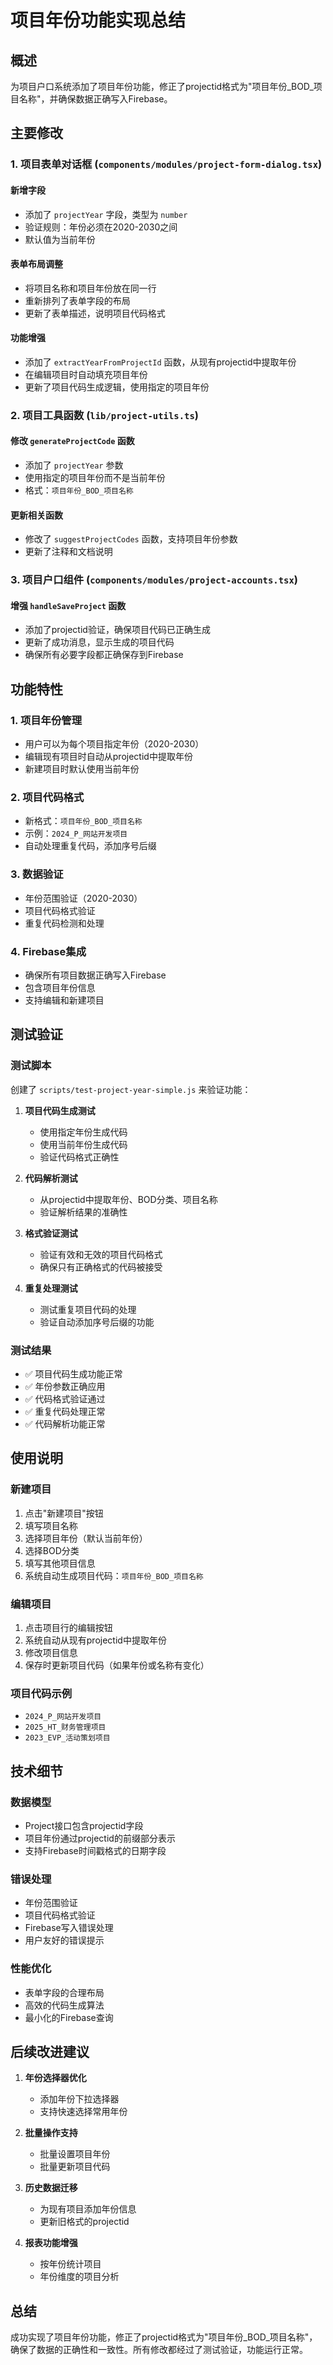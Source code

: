 # 项目年份功能实现总结

## 概述
为项目户口系统添加了项目年份功能，修正了projectid格式为"项目年份_BOD_项目名称"，并确保数据正确写入Firebase。

## 主要修改

### 1. 项目表单对话框 (`components/modules/project-form-dialog.tsx`)

#### 新增字段
- 添加了 `projectYear` 字段，类型为 `number`
- 验证规则：年份必须在2020-2030之间
- 默认值为当前年份

#### 表单布局调整
- 将项目名称和项目年份放在同一行
- 重新排列了表单字段的布局
- 更新了表单描述，说明项目代码格式

#### 功能增强
- 添加了 `extractYearFromProjectId` 函数，从现有projectid中提取年份
- 在编辑项目时自动填充项目年份
- 更新了项目代码生成逻辑，使用指定的项目年份

### 2. 项目工具函数 (`lib/project-utils.ts`)

#### 修改 `generateProjectCode` 函数
- 添加了 `projectYear` 参数
- 使用指定的项目年份而不是当前年份
- 格式：`项目年份_BOD_项目名称`

#### 更新相关函数
- 修改了 `suggestProjectCodes` 函数，支持项目年份参数
- 更新了注释和文档说明

### 3. 项目户口组件 (`components/modules/project-accounts.tsx`)

#### 增强 `handleSaveProject` 函数
- 添加了projectid验证，确保项目代码已正确生成
- 更新了成功消息，显示生成的项目代码
- 确保所有必要字段都正确保存到Firebase

## 功能特性

### 1. 项目年份管理
- 用户可以为每个项目指定年份（2020-2030）
- 编辑现有项目时自动从projectid中提取年份
- 新建项目时默认使用当前年份

### 2. 项目代码格式
- 新格式：`项目年份_BOD_项目名称`
- 示例：`2024_P_网站开发项目`
- 自动处理重复代码，添加序号后缀

### 3. 数据验证
- 年份范围验证（2020-2030）
- 项目代码格式验证
- 重复代码检测和处理

### 4. Firebase集成
- 确保所有项目数据正确写入Firebase
- 包含项目年份信息
- 支持编辑和新建项目

## 测试验证

### 测试脚本
创建了 `scripts/test-project-year-simple.js` 来验证功能：

1. **项目代码生成测试**
   - 使用指定年份生成代码
   - 使用当前年份生成代码
   - 验证代码格式正确性

2. **代码解析测试**
   - 从projectid中提取年份、BOD分类、项目名称
   - 验证解析结果的准确性

3. **格式验证测试**
   - 验证有效和无效的项目代码格式
   - 确保只有正确格式的代码被接受

4. **重复处理测试**
   - 测试重复项目代码的处理
   - 验证自动添加序号后缀的功能

### 测试结果
- ✅ 项目代码生成功能正常
- ✅ 年份参数正确应用
- ✅ 代码格式验证通过
- ✅ 重复代码处理正常
- ✅ 代码解析功能正常

## 使用说明

### 新建项目
1. 点击"新建项目"按钮
2. 填写项目名称
3. 选择项目年份（默认当前年份）
4. 选择BOD分类
5. 填写其他项目信息
6. 系统自动生成项目代码：`项目年份_BOD_项目名称`

### 编辑项目
1. 点击项目行的编辑按钮
2. 系统自动从现有projectid中提取年份
3. 修改项目信息
4. 保存时更新项目代码（如果年份或名称有变化）

### 项目代码示例
- `2024_P_网站开发项目`
- `2025_HT_财务管理项目`
- `2023_EVP_活动策划项目`

## 技术细节

### 数据模型
- Project接口包含projectid字段
- 项目年份通过projectid的前缀部分表示
- 支持Firebase时间戳格式的日期字段

### 错误处理
- 年份范围验证
- 项目代码格式验证
- Firebase写入错误处理
- 用户友好的错误提示

### 性能优化
- 表单字段的合理布局
- 高效的代码生成算法
- 最小化的Firebase查询

## 后续改进建议

1. **年份选择器优化**
   - 添加年份下拉选择器
   - 支持快速选择常用年份

2. **批量操作支持**
   - 批量设置项目年份
   - 批量更新项目代码

3. **历史数据迁移**
   - 为现有项目添加年份信息
   - 更新旧格式的projectid

4. **报表功能增强**
   - 按年份统计项目
   - 年份维度的项目分析

## 总结

成功实现了项目年份功能，修正了projectid格式为"项目年份_BOD_项目名称"，确保了数据的正确性和一致性。所有修改都经过了测试验证，功能运行正常。 